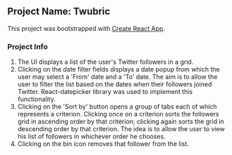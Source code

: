 ## Project Name: Twubric

This project was bootstrapped with [Create React App](https://github.com/facebook/create-react-app).

### Project Info
1. The UI  displays a list of the user's Twitter followers in a grid.
2. Clicking on the date filter fields displays a date popup from which the user may select a 'From' date and a 'To' date. The aim is to allow the user to filter the list based on the dates when their followers joined Twitter. React-datepicker library was used to implement this functionality.
3. Clicking on the 'Sort by' button opens a group of tabs each of which represents a criterion. Clicking once on a criterion sorts the followers grid in ascending order by that criterion; clicking again sorts the grid in descending order by that criterion. The idea is to allow the user to view his list of followers in whichever order he chooses.
4. Clicking on the bin icon removes that follower from the list.
